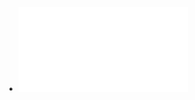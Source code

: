 - ![Economics of Money, Banking, and Financial Markets.pdf](../assets/Economics_of_Money,_Banking,_and_Financial_Markets_1670313804851_0.pdf)